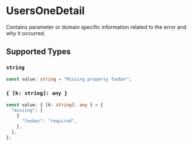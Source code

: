 # UsersOneDetail

Contains parameter or domain specific information related to the error and why it occurred.


## Supported Types

### `string`

```typescript
const value: string = "Missing property foobar";
```

### `{ [k: string]: any }`

```typescript
const value: { [k: string]: any } = {
  "missing": [
    {
      "foobar": "required",
    },
  ],
};
```

